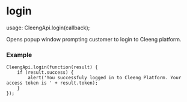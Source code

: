 login
=====

usage: 
    CleengApi.login(callback);

Opens popup window prompting customer to login to Cleeng platform.

### Example

    CleengApi.login(function(result) {
        if (result.success) {
            alert('You successfuly logged in to Cleeng Platform. Your access token is ' + result.token);
        }
    });